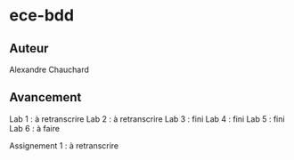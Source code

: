 # ece-bdd

## Auteur

Alexandre Chauchard

## Avancement 

Lab 1 : à retranscrire
Lab 2 : à retranscrire
Lab 3 : fini
Lab 4 : fini
Lab 5 : fini
Lab 6 : à faire

Assignement 1 : à retranscrire